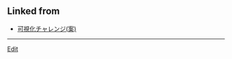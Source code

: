 ## Linked from

* [可視化チャレンジ(案)](可視化チャレンジ(案).md)


----
[Edit](https://github.com/vitroid/vitroid.github.io/edit/master/MD/2018-11-27.md)
